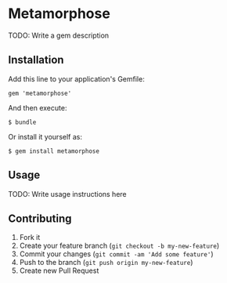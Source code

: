 # Metamorphose

TODO: Write a gem description

## Installation

Add this line to your application's Gemfile:

    gem 'metamorphose'

And then execute:

    $ bundle

Or install it yourself as:

    $ gem install metamorphose

## Usage

TODO: Write usage instructions here

## Contributing

1. Fork it
2. Create your feature branch (`git checkout -b my-new-feature`)
3. Commit your changes (`git commit -am 'Add some feature'`)
4. Push to the branch (`git push origin my-new-feature`)
5. Create new Pull Request
